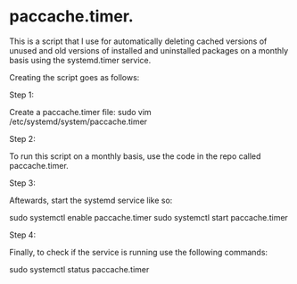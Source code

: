 # paccache.timer.

This is a script that I use for automatically deleting cached versions of unused and old versions of installed and uninstalled packages on a monthly basis using the systemd.timer service.

Creating the script goes as follows:

Step 1: 

Create a paccache.timer file: sudo vim /etc/systemd/system/paccache.timer

Step 2: 

To run this script on a monthly basis, use the code in the repo called paccache.timer.

Step 3: 

Aftewards, start the systemd service like so:

sudo systemctl enable paccache.timer
sudo systemctl start paccache.timer

Step 4: 

Finally, to check if the service is running use the following commands:

sudo systemctl status paccache.timer

